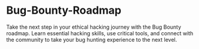 # Bug-Bounty-Roadmap
Take the next step in your ethical hacking journey with the Bug Bounty roadmap. Learn essential hacking skills, use critical tools, and connect with the community to take your bug hunting experience to the next level.
